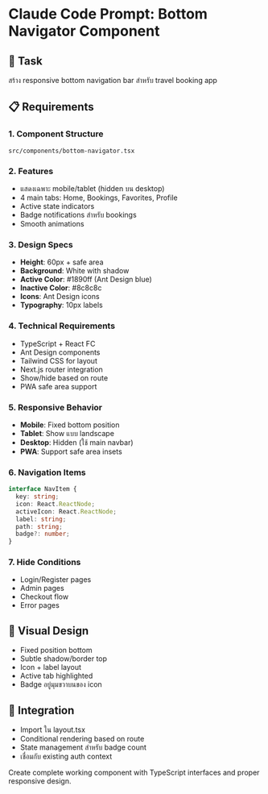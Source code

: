 # Claude Code Prompt: Bottom Navigator Component

## 🎯 Task
สร้าง responsive bottom navigation bar สำหรับ travel booking app

## 📋 Requirements

### 1. Component Structure
```
src/components/bottom-navigator.tsx
```

### 2. Features
- แสดงเฉพาะ mobile/tablet (hidden บน desktop)
- 4 main tabs: Home, Bookings, Favorites, Profile
- Active state indicators
- Badge notifications สำหรับ bookings
- Smooth animations

### 3. Design Specs
- **Height**: 60px + safe area
- **Background**: White with shadow
- **Active Color**: #1890ff (Ant Design blue)
- **Inactive Color**: #8c8c8c
- **Icons**: Ant Design icons
- **Typography**: 10px labels

### 4. Technical Requirements
- TypeScript + React FC
- Ant Design components
- Tailwind CSS for layout
- Next.js router integration
- Show/hide based on route
- PWA safe area support

### 5. Responsive Behavior
- **Mobile**: Fixed bottom position
- **Tablet**: Show แบบ landscape
- **Desktop**: Hidden (ใช้ main navbar)
- **PWA**: Support safe area insets

### 6. Navigation Items
```typescript
interface NavItem {
  key: string;
  icon: React.ReactNode;
  activeIcon: React.ReactNode;
  label: string;
  path: string;
  badge?: number;
}
```

### 7. Hide Conditions
- Login/Register pages
- Admin pages  
- Checkout flow
- Error pages

## 🎨 Visual Design
- Fixed position bottom
- Subtle shadow/border top
- Icon + label layout
- Active tab highlighted
- Badge อยู่มุมขวาบนของ icon

## 🔧 Integration
- Import ใน layout.tsx
- Conditional rendering based on route
- State management สำหรับ badge count
- เชื่อมกับ existing auth context

Create complete working component with TypeScript interfaces and proper responsive design.